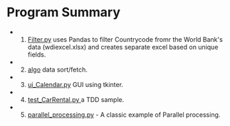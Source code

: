 # Program Summary

* 1. [Filter.py](https://github.com/0x218/Python/blob/master/filter.py) uses Pandas to filter Countrycode fromr the World Bank's data (wdiexcel.xlsx) and creates separate excel based on unique fields.
* 2. [algo](https://github.com/0x218/Python/tree/master/algo) data sort/fetch.
* 3. [ui_Calendar.py](https://github.com/0x218/Python/blob/master/gui_Calendar.py) GUI using tkinter.
* 4. [test_CarRental.py ](https://github.com/0x218/Python/blob/master/test_driven/Rent-a-Car/test_CarRental.py) a TDD sample.
* 5. [parallel_processing.py](https://github.com/0x218/Python/blob/master/threading/parallel_processing.py) - A classic example of Parallel processing.
